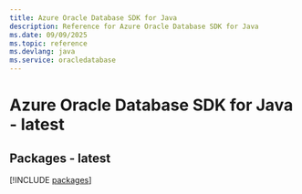 ```yaml
---
title: Azure Oracle Database SDK for Java
description: Reference for Azure Oracle Database SDK for Java
ms.date: 09/09/2025
ms.topic: reference
ms.devlang: java
ms.service: oracledatabase
---
```

# Azure Oracle Database SDK for Java - latest
## Packages - latest
[!INCLUDE [packages](oracle-database-index.md)]